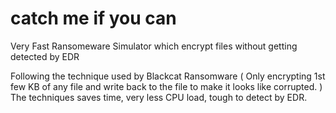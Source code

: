 # catch me if you can
Very Fast Ransomeware Simulator which encrypt files without getting detected by EDR

Following the technique used by Blackcat Ransomware ( Only encrypting 1st few KB of any file and write back to the file to make it looks like corrupted. ) The techniques saves time, very less CPU load, tough to detect by EDR.

